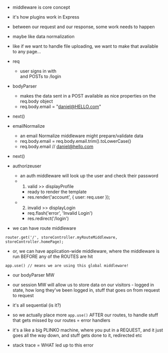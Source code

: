 - middleware is core concept
- it's how plugins work in Express
- between our request and our response, some work needs to happen
- maybe like data normalization

- like if we want to handle file uploading, we want to make that available to any page...

- req
  - user signs in with <form> and POSTs to /login
- bodyParser
  - makes the data sent in a POST available as nice properties on the req.body object
  - req.body.email = "daniel@HELLO.com"
- next()
- emailNormalize
  - an email Normalize middleware might prepare/validate data
  - req.body.email = req.body.email.trim().toLowerCase()
  - req.body.email // daniel@hello.com
- next()
- authorizeuser
  - an auth middleware will look up the user and check their password
  - 1. valid >> displayProfile
    - ready to render the template
    - res.render('account', { user: req.user });
  - 2. invalid >> displayLogin
    - req.flash('error', 'Invalid Login')
    - res.redirect('/login')

- we can have route middleware
```
router.get('/', storeController.myRouteMiddleware, storeController.homePage);
```

- or, we can have application-wide middleware, where the middleware is run BEFORE any of the ROUTES are hit
```
app.use() // means we are using this global middleware!
```

- our bodyParser MW
- our session MW will allow us to store data on our visitors - logged in state, how long they've been logged in, stuff that goes on from request to request


- it's all sequential (is it?)
- so we actually place more `app.use()` AFTER our routes, to handle stuff that gets missed by our routes = error handlers

- it's a like a big PLINKO machine, where you put in a REQUEST, and it just goes all the way down, and stuff gets done to it, redirected etc

- stack trace = WHAT led up to this error
